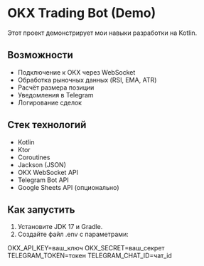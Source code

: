 
# OKX Trading Bot (Demo)

Этот проект демонстрирует мои навыки разработки на Kotlin.

## Возможности
- Подключение к OKX через WebSocket
- Обработка рыночных данных (RSI, EMA, ATR)
- Расчёт размера позиции
- Уведомления в Telegram
- Логирование сделок

## Стек технологий
- Kotlin
- Ktor
- Coroutines
- Jackson (JSON)
- OKX WebSocket API
- Telegram Bot API
- Google Sheets API (опционально)

## Как запустить
1. Установите JDK 17 и Gradle.
2. Создайте файл .env с параметрами:


OKX_API_KEY=ваш_ключ
OKX_SECRET=ваш_секрет
TELEGRAM_TOKEN=токен
TELEGRAM_CHAT_ID=чат_id
